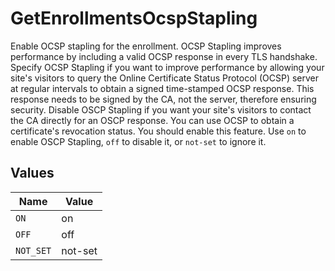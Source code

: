 # GetEnrollmentsOcspStapling

Enable OCSP stapling for the enrollment. OCSP Stapling improves performance by including a valid OCSP response in every TLS handshake. Specify OCSP Stapling if you want to improve performance by allowing your site's visitors to query the Online Certificate Status Protocol (OCSP) server at regular intervals to obtain a signed time-stamped OCSP response. This response needs to be signed by the CA, not the server, therefore ensuring security. Disable OSCP Stapling if you want your site's visitors to contact the CA directly for an OSCP response. You can use OCSP to obtain a certificate's revocation status. You should enable this feature. Use `on` to enable OSCP Stapling, `off` to disable it, or `not-set` to ignore it.


## Values

| Name      | Value     |
| --------- | --------- |
| `ON`      | on        |
| `OFF`     | off       |
| `NOT_SET` | not-set   |